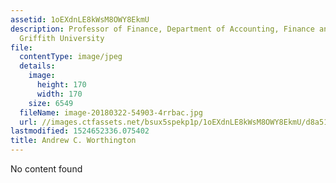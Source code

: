 ```yaml
---
assetid: 1oEXdnLE8kWsM8OWY8EkmU
description: Professor of Finance, Department of Accounting, Finance and Economics,
  Griffith University
file:
  contentType: image/jpeg
  details:
    image:
      height: 170
      width: 170
    size: 6549
  fileName: image-20180322-54903-4rrbac.jpg
  url: //images.ctfassets.net/bsux5spekp1p/1oEXdnLE8kWsM8OWY8EkmU/d8a5184fa0556d019ba8952f93999212/image-20180322-54903-4rrbac.jpg
lastmodified: 1524652336.075402
title: Andrew C. Worthington
---
```

No content found